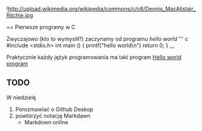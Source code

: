 !http://upload.wikimedia.org/wikipedia/commons/c/c6/Dennis_MacAlistair_Ritchie.jpg

== Pierwsze programy w C


Zwyczajowo (kto to wymyslił?) zaczynamy od programu
*hello world*
''' c
#include <stdio.h>
int main () {
  printf("hello world\n")
  return 0;
  }
  ,,,
  
  Praktycznie każdy jężyk programowania ma taki program [Hello world program](http://en.wikipedia.org/wiki/Hello_world)
  
  ## TODO
  
  W niedzielę
  
  1. Porozmawiać o Github Deskop
  2. powtórzyć notację Markdawn
     - Markdown online
